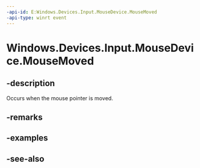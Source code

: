 ```yaml
---
-api-id: E:Windows.Devices.Input.MouseDevice.MouseMoved
-api-type: winrt event
---
```


<!-- Event syntax
public event Windows.Foundation.TypedEventHandler MouseMoved<Windows.Devices.Input.MouseDevice,  Windows.Devices.Input.MouseEventArgs>
-->

# Windows.Devices.Input.MouseDevice.MouseMoved

## -description
Occurs when the mouse pointer is moved.

## -remarks

## -examples

## -see-also
